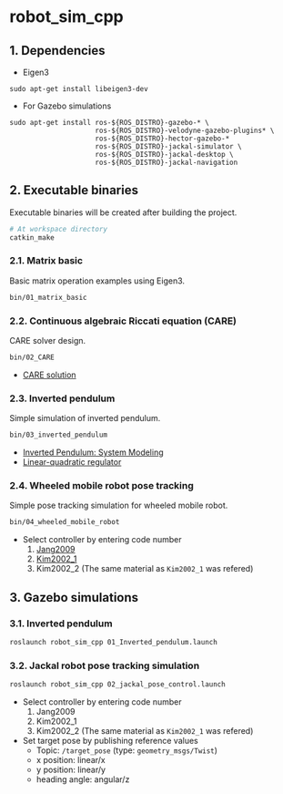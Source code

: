 # robot_sim_cpp
## 1. Dependencies
* Eigen3
```
sudo apt-get install libeigen3-dev
```
* For Gazebo simulations
```
sudo apt-get install ros-${ROS_DISTRO}-gazebo-* \
                     ros-${ROS_DISTRO}-velodyne-gazebo-plugins* \
                     ros-${ROS_DISTRO}-hector-gazebo-*
                     ros-${ROS_DISTRO}-jackal-simulator \
                     ros-${ROS_DISTRO}-jackal-desktop \
                     ros-${ROS_DISTRO}-jackal-navigation
```

## 2. Executable binaries
Executable binaries will be created after building the project.
```bash
# At workspace directory
catkin_make
```

### 2.1. Matrix basic
Basic matrix operation examples using Eigen3.
```bash
bin/01_matrix_basic
```

### 2.2. Continuous algebraic Riccati equation (CARE)
CARE solver design.
```bash
bin/02_CARE
```
* [CARE solution](https://en.wikipedia.org/wiki/Algebraic_Riccati_equation#Solution)

### 2.3. Inverted pendulum
Simple simulation of inverted pendulum.
```bash
bin/03_inverted_pendulum
```
* [Inverted Pendulum: System Modeling](https://ctms.engin.umich.edu/CTMS/index.php?example=InvertedPendulum&section=SystemModeling)
* [Linear-quadratic regulator](https://en.wikipedia.org/wiki/Linear%E2%80%93quadratic_regulator)

### 2.4. Wheeled mobile robot pose tracking
Simple pose tracking simulation for wheeled mobile robot.
```bash
bin/04_wheeled_mobile_robot
```
* Select controller by entering code number
    1. [Jang2009](https://www.researchgate.net/publication/224560616_Neuro-fuzzy_Network_Control_for_a_Mobile_Robot)
    2. [Kim2002_1](http://dcsl.gatech.edu/papers/tra02.pdf)
    3. Kim2002_2 (The same material as ```Kim2002_1``` was refered)

## 3. Gazebo simulations
### 3.1. Inverted pendulum
```bash
roslaunch robot_sim_cpp 01_Inverted_pendulum.launch
```

### 3.2. Jackal robot pose tracking simulation
```bash
roslaunch robot_sim_cpp 02_jackal_pose_control.launch
```
* Select controller by entering code number
    1. Jang2009
    2. Kim2002_1
    3. Kim2002_2 (The same material as ```Kim2002_1``` was refered)
* Set target pose by publishing reference values
    * Topic: ```/target_pose``` (type: ```geometry_msgs/Twist```)
    * x position: linear/x
    * y position: linear/y
    * heading angle: angular/z
